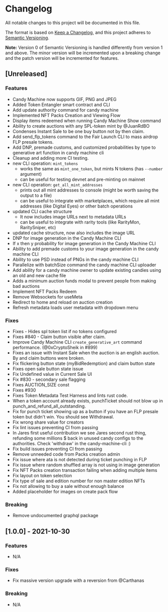 # Changelog

All notable changes to this project will be documented in this file.

The format is based on [Keep a Changelog](https://keepachangelog.com/en/1.0.0/),
and this project adheres to [Semantic Versioning](https://semver.org/spec/v2.0.0.html).

**Note:** Version 0 of Semantic Versioning is handled differently from version 1 and above.
The minor version will be incremented upon a breaking change and the patch version will be
incremented for features.

## [Unreleased]

### Features

- Candy Machine now supports GIF, PNG and JPEG
- Added Token Entangler smart contract and CLI
- Add update authority command for candy machine
- Implemented NFT Packs Creation and Viewing Flow
- Display items redeemed when running Candy Machine Show command
- Ability to create auctions with any SPL-token mint by @JuanRdBO
- Condenses Instant Sale to be one buy button not by then claim.
- Add send_flp_tokens command to the Fair Launch CLI to mass airdrop FLP presale tokens.
- Add DNP, premade customs, and customized probabilities by type to generative art function in candy machine cli
- Cleanup and adding more CI testing.
- new CLI operation: `mint_tokens`
  - works the same as `mint_one_token`, but mints N tokens (has `--number` argument)
  - can be useful for testing devnet and pre-minting on mainnet
- new CLI operation: `get_all_mint_addresses`
  - prints out all mint addresses to console (might be worth saving the output to a file)
  - can be useful to integrate with marketplaces, which require all mint addresses (like Digital Eyes) or other batch operations
- updated CLI cache structure
  - It now includes image URLs next to metadata URLs
  - can be useful to integrate with rarity tools (like RarityMon, RaritySniper, etc)
- updated cache structure, now also includes the image URL
- DNP for image generation in the Candy Machine CLI
- If x then y probability for image generation in the Candy Machine CLI
- Ability to add premade customs to your image generation in the candy machine CLI
- Ability to use PSD instead of PNGs in the candy machine CLI
- Parallelize with batchSize command the candy machine CLI uploader
- Add ability for a candy machine owner to update existing candies using an old and new cache file
- Adds a minimum auction funds modal to prevent people from making bad auctions
- Implement NFT Packs Redeem
- Remove Websockets for useMeta
- Redirect to home and reload on auction creation
- Refresh metadata loads user metadata with dropdown menu

### Fixes

- Fixes - Hides spl token list if no tokens configured
- Fixes #840 - Claim button visible after claim.
- Improve Candy Machine CLI `create_generative_art` command performance. (@0xCryptoSheik in #899)
- Fixes an issue with Instant Sale when the auction is an english auction. By and claim buttons were broken.
- Fix flickering button state (myBidRedemption) and claim button state
- Fixes open sale button state issue
- Fix Undefined value in Current Sale UI
- Fix #830 - secondary sale flagging
- Fixes AUCTION_SIZE const
- Fixes #930
- Fixes Token Metadata Test Harness and lints rust code.
- When a token account already exists, punchTicket should not blow up in punch_and_refund_all_outstanding.
- Fix for punch ticket showing up as a button if you have an FLP presale token but didn't win. You should see Withdrawal.
- Fix wrong share value for creators
- Fix lint issues preventing CI from passing
- In Jares first useful contribution we see Jares second rust thing, refunding some millions $ back in unused candy configs to the authorities. Check 'withdraw' in the candy-machine-cli :)
- Fix build issues preventing CI from passing
- Remove unneeded code from Packs creation admin
- Fix issue where ata is not detected during ticket punching in FLP
- Fix issue where random shuffled array is not using in image generation
- Fix NFT Packs creation transaction failing when adding multiple items
- Fix layout on token selection
- Fix type of sale and edition number for non master edition NFTs
- Fix not allowing to buy a sale without enough balance
- Added placeholder for images on create pack flow

### Breaking

- Remove undocumented graphql package

## [1.0.0] - 2021-10-30

### Features

- N/A

### Fixes

- Fix massive version upgrade with a reversion from @Carthanas

### Breaking

- N/A
